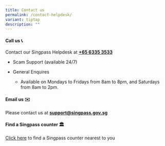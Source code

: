 ```yaml
---
title: Contact us
permalink: /contact-helpdesk/
variant: tiptap
description: ""
---
```

<h4>Call us 📞</h4>
<p>Contact our Singpass Helpdesk at <strong><a href="tel:+6563353533" rel="noopener noreferrer nofollow" target="_blank">+65 6335 3533</a></strong>
</p>
<ul data-tight="true" class="tight">
<li>
<p>Scam Support (available 24/7)</p>
</li>
<li>
<p>General Enquires</p>
<ul data-tight="true" class="tight">
<li>
<p>Available on Mondays to Fridays from 8am to 8pm, and Saturdays from 8am
to 2pm.</p>
</li>
</ul>
</li>
</ul>
<h4>Email us ✉️</h4>
<p>Please contact us at <strong><a href="mailto:support@singpass.gov.sg" rel="noopener noreferrer nofollow" target="_blank">support@singpass.gov.sg</a></strong>
</p>
<p></p>
<h4>Find a Singpass counter 🏛️</h4>
<p><a href="http://go.gov.sg/singpass-counters" rel="noopener noreferrer nofollow" target="_blank"><u>Click here</u></a> to
find a Singpass counter nearest to you</p>